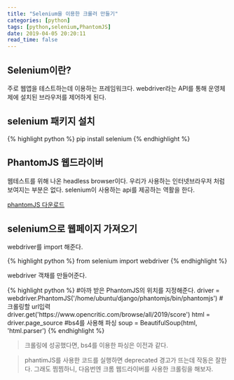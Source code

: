 ```yaml
---
title: "Selenium을 이용한 크롤러 만들기"
categories: [python]
tags: [python,selenium,PhantomJS]
date: 2019-04-05 20:20:11
read_time: false
---
```


## Selenium이란?
<p>주로 웹앱을 테스트하는데 이용하는 프레임워크다. webdriver라는 API를 통해 운영체제에 설치된 브라우저를 제어하게 된다.</p>

## selenium 패키지 설치
<p>
{% highlight python %}
pip install selenium
{% endhighlight %}
</p>

## PhantomJS 웹드라이버
<p>웹테스트를 위해 나온 headless browser이다. 우리가 사용하는 인터넷브라우저 처럼 보여지는 부분은 없다.
selenium이 사용하는 api를 제공하는 역활을 한다.</p>
<p><a href='http://phantomjs.org/download.html' target='_blank'>phantomJS 다운로드</a></p>

## selenium으로 웹페이지 가져오기
<p>webdriver를 import 해준다.</p>
<p>
{% highlight python %}
from selenium import webdriver
{% endhighlight %}
</p>
<p>webdriver 객채를 만들어준다.</p>
<p>
{% highlight python %}
#아까 받은 PhantomJS의 위치를 지정해준다.
driver = webdriver.PhantomJS('/home/ubuntu/django/phantomjs/bin/phantomjs')
#크롤링할 url입력
driver.get('https://www.opencritic.com/browse/all/2019/score')
html = driver.page_source
#bs4를 사용해 파싱
soup = BeautifulSoup(html, 'html.parser')
{% endhighlight %}
</p>

>크롤링에 성공했다면, bs4를 이용한 파싱은 이전과 같다.

>phantimJS를 사용한 코드를 실행하면 deprecated 경고가 뜨는데 작동은 잘한다. 그래도 찜찜하니, 다음번엔 크롬 웹드라이버를 사용한 크롤링을 해보자.
